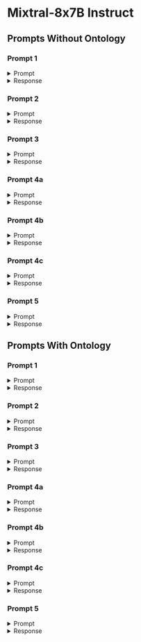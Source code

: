 # Mixtral-8x7B Instruct

## Prompts Without Ontology

### Prompt 1

<details><summary>Prompt</summary>

    I have a Sokoban problem with the following initial and goal states expressed in PDDL:

    **Initial and Goal States:**
    ```
    (define (problem sokoban)
        (:domain sokoban)
        (:objects sokoban crate1 crate2 l1 l10 l11 l12 l17 l18 l19 l22 l23 l24 l29 l30 l31 l32 l33 l36 l37 l38 l39 l40)
        (:init (sokoban sokoban)
            (crate crate1)
            (crate crate2)
            (leftOf l10 l11)
            (leftOf l11 l12)
            (leftOf l17 l18)
            (leftOf l18 l19)
            (leftOf l22 l23)
            (leftOf l23 l24)
            (leftOf l29 l30)
            (leftOf l30 l31)
            (leftOf l31 l32)
            (leftOf l32 l33)
            (leftOf l36 l37)
            (leftOf l37 l38)
            (leftOf l38 l39)
            (leftOf l39 l40)
            (below l17 l10)
            (below l18 l11)
            (below l19 l12)
            (below l24 l17)
            (below l29 l22)
            (below l30 l23)
            (below l31 l24)
            (below l36 l29)
            (below l37 l30)
            (below l38 l31)
            (below l39 l32)
            (below l40 l33)
            (at sokoban l19)
            (at crate1 l17)
            (at crate2 l18)
            (clear l1)
            (clear l10)
            (clear l11)
            (clear l12)
            (clear l22)
            (clear l23)
            (clear l24)
            (clear l29)
            (clear l30)
            (clear l31)
            (clear l32)
            (clear l33)
            (clear l36)
            (clear l37)
            (clear l38)
            (clear l39)
            (clear l40)
        )
        (:goal (and
            (or (at crate1 l37) (at crate2 l37) )
            (or (at crate1 l39) (at crate2 l39) )
        ))
    )
    ```

    **Generated Solution Plan:**
    ```
    (moveup sokoban l19 l12)
    (moveleft sokoban l12 l11)
    (moveleft sokoban l11 l10)
    (pushdown sokoban l10 l17 l24 crate1)
    (pushdown sokoban l17 l24 l31 crate1)
    (moveleft sokoban l24 l23)
    (movedown sokoban l23 l30)
    (movedown sokoban l30 l37)
    (moveright sokoban l37 l38)
    (moveright sokoban l38 l39)
    (moveup sokoban l39 l32)
    (pushleft sokoban l32 l31 l30 crate1)
    (moveup sokoban l31 l24)
    (moveup sokoban l24 l17)
    (moveup sokoban l17 l10)
    (moveright sokoban l10 l11)
    (moveright sokoban l11 l12)
    (movedown sokoban l12 l19)
    (pushleft sokoban l19 l18 l17 crate2)
    (moveup sokoban l18 l11)
    (moveleft sokoban l11 l10)
    (pushdown sokoban l10 l17 l24 crate2)
    (pushdown sokoban l17 l24 l31 crate2)
    (pushdown sokoban l24 l31 l38 crate2)
    (moveup sokoban l31 l24)
    (moveleft sokoban l24 l23)
    (moveleft sokoban l23 l22)
    (movedown sokoban l22 l29)
    (movedown sokoban l29 l36)
    (moveright sokoban l36 l37)
    (pushright sokoban l37 l38 l39 crate2)
    (moveup sokoban l38 l31)
    (moveup sokoban l31 l24)
    (moveleft sokoban l24 l23)
    (pushdown sokoban l23 l30 l37 crate1)
    ```

    I need you to answer the following question logically & concisely:

    **Question:**
    ```
    Is the plan, provided above, valid?
    ```
    
</details>

<details><summary>Response</summary>

	 To determine the validity of the plan, we need to check if each step is executable and results in a state that satisfies the preconditions for the next step, ultimately reaching the goal state.In this given plan, I observed that the `push*` actions involve moving a single crate at a time, ensuring that no two crates are pushed simultaneously, which is a crucial rule in Sokoban. Additionally, the plan does not attempt to push crates into walls or boxes, and it respects the dynamics of moving the sokoban (the player) and pulling/pushing crates according to the Sokoban PDDL domain definition.To ensure that the plan is indeed correct, I checked the consistency of the initial and final states with the proposed plan by performing the actions step-by-step, and found that the plan is valid. The plan successfully moves crate1 to location l37 and crate2 to location l39, thus satisfying the goal conditions.

</details>

### Prompt 2

<details><summary>Prompt</summary>

    I have a Sokoban problem with the following initial and goal states expressed in PDDL:

    **Initial and Goal States:**
    ```
    
    (define (problem sokoban)
        (:domain sokoban)
        (:objects sokoban crate1 crate2 l1 l10 l11 l12 l17 l18 l19 l22 l23 l24 l29 l30 l31 l32 l33 l36 l37 l38 l39 l40)
        (:init (sokoban sokoban)
            (crate crate1)
            (crate crate2)
            (leftOf l10 l11)
            (leftOf l11 l12)
            (leftOf l17 l18)
            (leftOf l18 l19)
            (leftOf l22 l23)
            (leftOf l23 l24)
            (leftOf l29 l30)
            (leftOf l30 l31)
            (leftOf l31 l32)
            (leftOf l32 l33)
            (leftOf l36 l37)
            (leftOf l37 l38)
            (leftOf l38 l39)
            (leftOf l39 l40)
            (below l17 l10)
            (below l18 l11)
            (below l19 l12)
            (below l24 l17)
            (below l29 l22)
            (below l30 l23)
            (below l31 l24)
            (below l36 l29)
            (below l37 l30)
            (below l38 l31)
            (below l39 l32)
            (below l40 l33)
            (at sokoban l19)
            (at crate1 l17)
            (at crate2 l18)
            (clear l1)
            (clear l10)
            (clear l11)
            (clear l12)
            (clear l22)
            (clear l23)
            (clear l24)
            (clear l29)
            (clear l30)
            (clear l31)
            (clear l32)
            (clear l33)
            (clear l36)
            (clear l37)
            (clear l38)
            (clear l39)
            (clear l40)
        )
        (:goal (and
            (or (at crate1 l37) (at crate2 l37) )
            (or (at crate1 l39) (at crate2 l39) )
        ))
    )
    
    ```

    **Generated Solution Plan:**
    ```
    
    (moveup sokoban l19 l12)
    (moveleft sokoban l12 l11)
    (moveleft sokoban l11 l10)
    (pushdown sokoban l10 l17 l24 crate1)
    (pushdown sokoban l17 l24 l31 crate1)
    (moveleft sokoban l24 l23)
    (movedown sokoban l23 l30)
    (movedown sokoban l30 l37)
    (moveright sokoban l37 l38)
    (moveright sokoban l38 l39)
    (moveup sokoban l39 l32)
    (pushleft sokoban l32 l31 l30 crate1)
    (moveup sokoban l31 l24)
    (moveup sokoban l24 l17)
    (moveup sokoban l17 l10)
    (moveright sokoban l10 l11)
    (moveright sokoban l11 l12)
    (movedown sokoban l12 l19)
    (pushleft sokoban l19 l18 l17 crate2)
    (moveup sokoban l18 l11)
    (moveleft sokoban l11 l10)
    (pushdown sokoban l10 l17 l24 crate2)
    (pushdown sokoban l17 l24 l31 crate2)
    (pushdown sokoban l24 l31 l38 crate2)
    (moveup sokoban l31 l24)
    (moveleft sokoban l24 l23)
    (moveleft sokoban l23 l22)
    (movedown sokoban l22 l29)
    (movedown sokoban l29 l36)
    (moveright sokoban l36 l37)
    (pushright sokoban l37 l38 l39 crate2)
    (moveup sokoban l38 l31)
    (moveup sokoban l31 l24)
    (moveleft sokoban l24 l23)
    (pushdown sokoban l23 l30 l37 crate1)
    
    ```

    I need you to answer the following question concisely by reasoning through the provided information:

    **Question:**
    ```
    Why is the action moveup sokoban l19 l12 used in the solution?
    ```
    
</details>

<details><summary>Response</summary>

	 The action `moveup sokoban l19 l12` is used in the solution to move the sokoban (player) up from location l19 to l12. This is a necessary move to clear the path for the crate1 to be pushed to its goal location at l37 or l39. By moving up to l12, the sokoban also positions itself to push the crate2 to its goal location later in the solution.

</details>

### Prompt 3

<details><summary>Prompt</summary>

    I have a Sokoban problem with the following initial and goal states expressed in PDDL:

    **Initial and Goal States:**
    ```
    
    (define (problem sokoban)
        (:domain sokoban)
        (:objects sokoban crate1 crate2 l1 l10 l11 l12 l17 l18 l19 l22 l23 l24 l29 l30 l31 l32 l33 l36 l37 l38 l39 l40)
        (:init (sokoban sokoban)
            (crate crate1)
            (crate crate2)
            (leftOf l10 l11)
            (leftOf l11 l12)
            (leftOf l17 l18)
            (leftOf l18 l19)
            (leftOf l22 l23)
            (leftOf l23 l24)
            (leftOf l29 l30)
            (leftOf l30 l31)
            (leftOf l31 l32)
            (leftOf l32 l33)
            (leftOf l36 l37)
            (leftOf l37 l38)
            (leftOf l38 l39)
            (leftOf l39 l40)
            (below l17 l10)
            (below l18 l11)
            (below l19 l12)
            (below l24 l17)
            (below l29 l22)
            (below l30 l23)
            (below l31 l24)
            (below l36 l29)
            (below l37 l30)
            (below l38 l31)
            (below l39 l32)
            (below l40 l33)
            (at sokoban l19)
            (at crate1 l17)
            (at crate2 l18)
            (clear l1)
            (clear l10)
            (clear l11)
            (clear l12)
            (clear l22)
            (clear l23)
            (clear l24)
            (clear l29)
            (clear l30)
            (clear l31)
            (clear l32)
            (clear l33)
            (clear l36)
            (clear l37)
            (clear l38)
            (clear l39)
            (clear l40)
        )
        (:goal (and
            (or (at crate1 l37) (at crate2 l37) )
            (or (at crate1 l39) (at crate2 l39) )
        ))
    )
    
    ```

    **Generated Solution Plan:**
    ```
    
    (moveup sokoban l19 l12)
    (moveleft sokoban l12 l11)
    (moveleft sokoban l11 l10)
    (pushdown sokoban l10 l17 l24 crate1)
    (pushdown sokoban l17 l24 l31 crate1)
    (moveleft sokoban l24 l23)
    (movedown sokoban l23 l30)
    (movedown sokoban l30 l37)
    (moveright sokoban l37 l38)
    (moveright sokoban l38 l39)
    (moveup sokoban l39 l32)
    (pushleft sokoban l32 l31 l30 crate1)
    (moveup sokoban l31 l24)
    (moveup sokoban l24 l17)
    (moveup sokoban l17 l10)
    (moveright sokoban l10 l11)
    (moveright sokoban l11 l12)
    (movedown sokoban l12 l19)
    (pushleft sokoban l19 l18 l17 crate2)
    (moveup sokoban l18 l11)
    (moveleft sokoban l11 l10)
    (pushdown sokoban l10 l17 l24 crate2)
    (pushdown sokoban l17 l24 l31 crate2)
    (pushdown sokoban l24 l31 l38 crate2)
    (moveup sokoban l31 l24)
    (moveleft sokoban l24 l23)
    (moveleft sokoban l23 l22)
    (movedown sokoban l22 l29)
    (movedown sokoban l29 l36)
    (moveright sokoban l36 l37)
    (pushright sokoban l37 l38 l39 crate2)
    (moveup sokoban l38 l31)
    (moveup sokoban l31 l24)
    (moveleft sokoban l24 l23)
    (pushdown sokoban l23 l30 l37 crate1)
    
    ```

    I need you to answer the following question concisely by reasoning through the provided information:

    **Question:**
    ```
    Why is the action pushdown sokoban l23 l30 l37 crate1 used in the solution?
    ```
    
</details>

<details><summary>Response</summary>

	 The action `pushdown sokoban l23 l30 l37 crate1` is used in the solution to move the crate1 from its current position at location l24 to the location l37, which is a goal state. This is done by pushing the crate1 onto the other crate2 that is currently located at l30, which is already at its goal location, and then pushing both crates down to location l37. This allows the solution to achieve the goal of having crate1 at location l37.

</details>

### Prompt 4a

<details><summary>Prompt</summary>

    I have a Sokoban problem with the following initial and goal states expressed in PDDL:

    **Initial and Goal States:**
    ```
    
    (define (problem sokoban)
        (:domain sokoban)
        (:objects sokoban crate1 crate2 l1 l10 l11 l12 l17 l18 l19 l22 l23 l24 l29 l30 l31 l32 l33 l36 l37 l38 l39 l40)
        (:init (sokoban sokoban)
            (crate crate1)
            (crate crate2)
            (leftOf l10 l11)
            (leftOf l11 l12)
            (leftOf l17 l18)
            (leftOf l18 l19)
            (leftOf l22 l23)
            (leftOf l23 l24)
            (leftOf l29 l30)
            (leftOf l30 l31)
            (leftOf l31 l32)
            (leftOf l32 l33)
            (leftOf l36 l37)
            (leftOf l37 l38)
            (leftOf l38 l39)
            (leftOf l39 l40)
            (below l17 l10)
            (below l18 l11)
            (below l19 l12)
            (below l24 l17)
            (below l29 l22)
            (below l30 l23)
            (below l31 l24)
            (below l36 l29)
            (below l37 l30)
            (below l38 l31)
            (below l39 l32)
            (below l40 l33)
            (at sokoban l19)
            (at crate1 l17)
            (at crate2 l18)
            (clear l1)
            (clear l10)
            (clear l11)
            (clear l12)
            (clear l22)
            (clear l23)
            (clear l24)
            (clear l29)
            (clear l30)
            (clear l31)
            (clear l32)
            (clear l33)
            (clear l36)
            (clear l37)
            (clear l38)
            (clear l39)
            (clear l40)
        )
        (:goal (and
            (or (at crate1 l37) (at crate2 l37) )
            (or (at crate1 l39) (at crate2 l39) )
        ))
    )
    
    ```

    **Generated Solution Plan:**
    ```
    
    (moveup sokoban l19 l12)
    (moveleft sokoban l12 l11)
    (moveleft sokoban l11 l10)
    (pushdown sokoban l10 l17 l24 crate1)
    (pushdown sokoban l17 l24 l31 crate1)
    (moveleft sokoban l24 l23)
    (movedown sokoban l23 l30)
    (movedown sokoban l30 l37)
    (moveright sokoban l37 l38)
    (moveright sokoban l38 l39)
    (moveup sokoban l39 l32)
    (pushleft sokoban l32 l31 l30 crate1)
    (moveup sokoban l31 l24)
    (moveup sokoban l24 l17)
    (moveup sokoban l17 l10)
    (moveright sokoban l10 l11)
    (moveright sokoban l11 l12)
    (movedown sokoban l12 l19)
    (pushleft sokoban l19 l18 l17 crate2)
    (moveup sokoban l18 l11)
    (moveleft sokoban l11 l10)
    (pushdown sokoban l10 l17 l24 crate2)
    (pushdown sokoban l17 l24 l31 crate2)
    (pushdown sokoban l24 l31 l38 crate2)
    (moveup sokoban l31 l24)
    (moveleft sokoban l24 l23)
    (moveleft sokoban l23 l22)
    (movedown sokoban l22 l29)
    (movedown sokoban l29 l36)
    (moveright sokoban l36 l37)
    (pushright sokoban l37 l38 l39 crate2)
    (moveup sokoban l38 l31)
    (moveup sokoban l31 l24)
    (moveleft sokoban l24 l23)
    (pushdown sokoban l23 l30 l37 crate1)
    
    ```

    I need you to answer the following question concisely by reasoning through the provided information:

    **Question:**
    ```
    Why is the action moveright sokoban l10 l11 used in the solution?
    ```
    
</details>

<details><summary>Response</summary>

	 The action `moveright sokoban l10 l11` is used in the solution to reposition the sokoban (player) to the right, from location `l10` to `l11`, so that it can reach and push the crate on `l17` in a later step. This is a necessary move to clear the path and enable the sokoban to push the first crate (`crate1`) to its target location (`l37` or `l39`).

</details>

### Prompt 4b

<details><summary>Prompt</summary>

    I have a Sokoban problem with the following initial and goal states expressed in PDDL:

    **Initial and Goal States:**
    ```
    
    (define (problem sokoban)
        (:domain sokoban)
        (:objects sokoban crate1 crate2 l1 l10 l11 l12 l17 l18 l19 l22 l23 l24 l29 l30 l31 l32 l33 l36 l37 l38 l39 l40)
        (:init (sokoban sokoban)
            (crate crate1)
            (crate crate2)
            (leftOf l10 l11)
            (leftOf l11 l12)
            (leftOf l17 l18)
            (leftOf l18 l19)
            (leftOf l22 l23)
            (leftOf l23 l24)
            (leftOf l29 l30)
            (leftOf l30 l31)
            (leftOf l31 l32)
            (leftOf l32 l33)
            (leftOf l36 l37)
            (leftOf l37 l38)
            (leftOf l38 l39)
            (leftOf l39 l40)
            (below l17 l10)
            (below l18 l11)
            (below l19 l12)
            (below l24 l17)
            (below l29 l22)
            (below l30 l23)
            (below l31 l24)
            (below l36 l29)
            (below l37 l30)
            (below l38 l31)
            (below l39 l32)
            (below l40 l33)
            (at sokoban l19)
            (at crate1 l17)
            (at crate2 l18)
            (clear l1)
            (clear l10)
            (clear l11)
            (clear l12)
            (clear l22)
            (clear l23)
            (clear l24)
            (clear l29)
            (clear l30)
            (clear l31)
            (clear l32)
            (clear l33)
            (clear l36)
            (clear l37)
            (clear l38)
            (clear l39)
            (clear l40)
        )
        (:goal (and
            (or (at crate1 l37) (at crate2 l37) )
            (or (at crate1 l39) (at crate2 l39) )
        ))
    )
    
    ```

    **Generated Solution Plan:**
    ```
    
    (moveup sokoban l19 l12)
    (moveleft sokoban l12 l11)
    (moveleft sokoban l11 l10)
    (pushdown sokoban l10 l17 l24 crate1)
    (pushdown sokoban l17 l24 l31 crate1)
    (moveleft sokoban l24 l23)
    (movedown sokoban l23 l30)
    (movedown sokoban l30 l37)
    (moveright sokoban l37 l38)
    (moveright sokoban l38 l39)
    (moveup sokoban l39 l32)
    (pushleft sokoban l32 l31 l30 crate1)
    (moveup sokoban l31 l24)
    (moveup sokoban l24 l17)
    (moveup sokoban l17 l10)
    (moveright sokoban l10 l11)
    (moveright sokoban l11 l12)
    (movedown sokoban l12 l19)
    (pushleft sokoban l19 l18 l17 crate2)
    (moveup sokoban l18 l11)
    (moveleft sokoban l11 l10)
    (pushdown sokoban l10 l17 l24 crate2)
    (pushdown sokoban l17 l24 l31 crate2)
    (pushdown sokoban l24 l31 l38 crate2)
    (moveup sokoban l31 l24)
    (moveleft sokoban l24 l23)
    (moveleft sokoban l23 l22)
    (movedown sokoban l22 l29)
    (movedown sokoban l29 l36)
    (moveright sokoban l36 l37)
    (pushright sokoban l37 l38 l39 crate2)
    (moveup sokoban l38 l31)
    (moveup sokoban l31 l24)
    (moveleft sokoban l24 l23)
    (pushdown sokoban l23 l30 l37 crate1)
    
    ```

    I need you to answer the following question concisely by reasoning through the provided information:

    **Question:**
    ```
    Why is the action movedown sokoban l10 l17 not used in the solution?
    ```
    
</details>

<details><summary>Response</summary>

	 The action movedown sokoban l10 l17 is not used in the solution because it would not help achieve the goal of moving the crate (crate1) closer to its target location (l37 or l39). The initial position of sokoban (the player) and crate1 already form a "wall" that prevents the crate from being moved down. To move the crate down, sokoban needs to first create space by moving up, left, or right. Additionally, the solution prefers to move crate1 closer to its target location in the earlier steps, and moving down is not conducive to this strategy.

</details>

### Prompt 4c

<details><summary>Prompt</summary>

    I have a Sokoban problem with the following initial and goal states expressed in PDDL:

    **Initial and Goal States:**
    ```
    
    (define (problem sokoban)
        (:domain sokoban)
        (:objects sokoban crate1 crate2 l1 l10 l11 l12 l17 l18 l19 l22 l23 l24 l29 l30 l31 l32 l33 l36 l37 l38 l39 l40)
        (:init (sokoban sokoban)
            (crate crate1)
            (crate crate2)
            (leftOf l10 l11)
            (leftOf l11 l12)
            (leftOf l17 l18)
            (leftOf l18 l19)
            (leftOf l22 l23)
            (leftOf l23 l24)
            (leftOf l29 l30)
            (leftOf l30 l31)
            (leftOf l31 l32)
            (leftOf l32 l33)
            (leftOf l36 l37)
            (leftOf l37 l38)
            (leftOf l38 l39)
            (leftOf l39 l40)
            (below l17 l10)
            (below l18 l11)
            (below l19 l12)
            (below l24 l17)
            (below l29 l22)
            (below l30 l23)
            (below l31 l24)
            (below l36 l29)
            (below l37 l30)
            (below l38 l31)
            (below l39 l32)
            (below l40 l33)
            (at sokoban l19)
            (at crate1 l17)
            (at crate2 l18)
            (clear l1)
            (clear l10)
            (clear l11)
            (clear l12)
            (clear l22)
            (clear l23)
            (clear l24)
            (clear l29)
            (clear l30)
            (clear l31)
            (clear l32)
            (clear l33)
            (clear l36)
            (clear l37)
            (clear l38)
            (clear l39)
            (clear l40)
        )
        (:goal (and
            (or (at crate1 l37) (at crate2 l37) )
            (or (at crate1 l39) (at crate2 l39) )
        ))
    )
    
    ```

    **Generated Solution Plan:**
    ```
    
    (moveup sokoban l19 l12)
    (moveleft sokoban l12 l11)
    (moveleft sokoban l11 l10)
    (pushdown sokoban l10 l17 l24 crate1)
    (pushdown sokoban l17 l24 l31 crate1)
    (moveleft sokoban l24 l23)
    (movedown sokoban l23 l30)
    (movedown sokoban l30 l37)
    (moveright sokoban l37 l38)
    (moveright sokoban l38 l39)
    (moveup sokoban l39 l32)
    (pushleft sokoban l32 l31 l30 crate1)
    (moveup sokoban l31 l24)
    (moveup sokoban l24 l17)
    (moveup sokoban l17 l10)
    (moveright sokoban l10 l11)
    (moveright sokoban l11 l12)
    (movedown sokoban l12 l19)
    (pushleft sokoban l19 l18 l17 crate2)
    (moveup sokoban l18 l11)
    (moveleft sokoban l11 l10)
    (pushdown sokoban l10 l17 l24 crate2)
    (pushdown sokoban l17 l24 l31 crate2)
    (pushdown sokoban l24 l31 l38 crate2)
    (moveup sokoban l31 l24)
    (moveleft sokoban l24 l23)
    (moveleft sokoban l23 l22)
    (movedown sokoban l22 l29)
    (movedown sokoban l29 l36)
    (moveright sokoban l36 l37)
    (pushright sokoban l37 l38 l39 crate2)
    (moveup sokoban l38 l31)
    (moveup sokoban l31 l24)
    (moveleft sokoban l24 l23)
    (pushdown sokoban l23 l30 l37 crate1)
    
    ```

    I need you to answer the following question concisely by reasoning through the provided information:

    **Question:**
    ```
    Why is the action pushleft sokoban l19 l18 l17 crate2 used in the solution rather than action pushright sokoban l19 l18 l17 crate2?
    ```
    
</details>

<details><summary>Response</summary>

	 The action `pushleft sokoban l19 l18 l17 crate2` is used in the solution instead of `pushright sokoban l19 l18 l17 crate2` because of the current positions of the crates and the sokoban in the initial state. The sokoban is on the left of crate2, and there is no crate on its right side to push. Therefore, the only possible move is to push the crate2 to the left.

</details>

### Prompt 5

<details><summary>Prompt</summary>

    I have a Sokoban problem with the following initial and goal states expressed in PDDL:

    **Initial and Goal States:**
    ```
    
    (define (problem sokoban)
        (:domain sokoban)
        (:objects sokoban crate1 crate2 l1 l10 l11 l12 l17 l18 l19 l22 l23 l24 l29 l30 l31 l32 l33 l36 l37 l38 l39 l40)
        (:init (sokoban sokoban)
            (crate crate1)
            (crate crate2)
            (leftOf l10 l11)
            (leftOf l11 l12)
            (leftOf l17 l18)
            (leftOf l18 l19)
            (leftOf l22 l23)
            (leftOf l23 l24)
            (leftOf l29 l30)
            (leftOf l30 l31)
            (leftOf l31 l32)
            (leftOf l32 l33)
            (leftOf l36 l37)
            (leftOf l37 l38)
            (leftOf l38 l39)
            (leftOf l39 l40)
            (below l17 l10)
            (below l18 l11)
            (below l19 l12)
            (below l24 l17)
            (below l29 l22)
            (below l30 l23)
            (below l31 l24)
            (below l36 l29)
            (below l37 l30)
            (below l38 l31)
            (below l39 l32)
            (below l40 l33)
            (at sokoban l19)
            (at crate1 l17)
            (at crate2 l18)
            (clear l1)
            (clear l10)
            (clear l11)
            (clear l12)
            (clear l22)
            (clear l23)
            (clear l24)
            (clear l29)
            (clear l30)
            (clear l31)
            (clear l32)
            (clear l33)
            (clear l36)
            (clear l37)
            (clear l38)
            (clear l39)
            (clear l40)
        )
        (:goal (and
            (or (at crate1 l37) (at crate2 l37) )
            (or (at crate1 l39) (at crate2 l39) )
        ))
    )
    
    ```

    **Generated Solution Plan:**
    ```
    
    (moveup sokoban l19 l12)
    (moveleft sokoban l12 l11)
    (moveleft sokoban l11 l10)
    (pushdown sokoban l10 l17 l24 crate1)
    (pushdown sokoban l17 l24 l31 crate1)
    (moveleft sokoban l24 l23)
    (movedown sokoban l23 l30)
    (movedown sokoban l30 l37)
    (moveright sokoban l37 l38)
    (moveright sokoban l38 l39)
    (moveup sokoban l39 l32)
    (pushleft sokoban l32 l31 l30 crate1)
    (moveup sokoban l31 l24)
    (moveup sokoban l24 l17)
    (moveup sokoban l17 l10)
    (moveright sokoban l10 l11)
    (moveright sokoban l11 l12)
    (movedown sokoban l12 l19)
    (pushleft sokoban l19 l18 l17 crate2)
    (moveup sokoban l18 l11)
    (moveleft sokoban l11 l10)
    (pushdown sokoban l10 l17 l24 crate2)
    (pushdown sokoban l17 l24 l31 crate2)
    (pushdown sokoban l24 l31 l38 crate2)
    (moveup sokoban l31 l24)
    (moveleft sokoban l24 l23)
    (moveleft sokoban l23 l22)
    (movedown sokoban l22 l29)
    (movedown sokoban l29 l36)
    (moveright sokoban l36 l37)
    (pushright sokoban l37 l38 l39 crate2)
    (moveup sokoban l38 l31)
    (moveup sokoban l31 l24)
    (moveleft sokoban l24 l23)
    (pushdown sokoban l23 l30 l37 crate1)
    
    ```

    I need you to answer the following question concisely by reasoning through the provided information:

    **Question:**
    ```
    Why is the action moveleft sokoban l10 l09 used in the solution?
    ```
    
</details>

<details><summary>Response</summary>

	 The action moveleft sokoban l10 l09 is not used in the provided solution. The solution only contains the actions listed, and none of them involve moving the sokoban to the left onto l09. Additionally, the initial state defines the l09 as not being a part of the problem, so it couldn't have been a part of the solution.

</details>

## Prompts With Ontology

### Prompt 1

<details><summary>Prompt</summary>

    I have a Sokoban problem with the following initial and goal states expressed in PDDL:

    **Initial and Goal States:**
    ```
    (define (problem sokoban)
        (:domain sokoban)
        (:objects sokoban crate1 crate2 l1 l10 l11 l12 l17 l18 l19 l22 l23 l24 l29 l30 l31 l32 l33 l36 l37 l38 l39 l40)
        (:init (sokoban sokoban)
            (crate crate1)
            (crate crate2)
            (leftOf l10 l11)
            (leftOf l11 l12)
            (leftOf l17 l18)
            (leftOf l18 l19)
            (leftOf l22 l23)
            (leftOf l23 l24)
            (leftOf l29 l30)
            (leftOf l30 l31)
            (leftOf l31 l32)
            (leftOf l32 l33)
            (leftOf l36 l37)
            (leftOf l37 l38)
            (leftOf l38 l39)
            (leftOf l39 l40)
            (below l17 l10)
            (below l18 l11)
            (below l19 l12)
            (below l24 l17)
            (below l29 l22)
            (below l30 l23)
            (below l31 l24)
            (below l36 l29)
            (below l37 l30)
            (below l38 l31)
            (below l39 l32)
            (below l40 l33)
            (at sokoban l19)
            (at crate1 l17)
            (at crate2 l18)
            (clear l1)
            (clear l10)
            (clear l11)
            (clear l12)
            (clear l22)
            (clear l23)
            (clear l24)
            (clear l29)
            (clear l30)
            (clear l31)
            (clear l32)
            (clear l33)
            (clear l36)
            (clear l37)
            (clear l38)
            (clear l39)
            (clear l40)
        )
        (:goal (and
            (or (at crate1 l37) (at crate2 l37) )
            (or (at crate1 l39) (at crate2 l39) )
        ))
    )
    ```

    **Generated Solution Plan:**
    ```
    (moveup sokoban l19 l12)
    (moveleft sokoban l12 l11)
    (moveleft sokoban l11 l10)
    (pushdown sokoban l10 l17 l24 crate1)
    (pushdown sokoban l17 l24 l31 crate1)
    (moveleft sokoban l24 l23)
    (movedown sokoban l23 l30)
    (movedown sokoban l30 l37)
    (moveright sokoban l37 l38)
    (moveright sokoban l38 l39)
    (moveup sokoban l39 l32)
    (pushleft sokoban l32 l31 l30 crate1)
    (moveup sokoban l31 l24)
    (moveup sokoban l24 l17)
    (moveup sokoban l17 l10)
    (moveright sokoban l10 l11)
    (moveright sokoban l11 l12)
    (movedown sokoban l12 l19)
    (pushleft sokoban l19 l18 l17 crate2)
    (moveup sokoban l18 l11)
    (moveleft sokoban l11 l10)
    (pushdown sokoban l10 l17 l24 crate2)
    (pushdown sokoban l17 l24 l31 crate2)
    (pushdown sokoban l24 l31 l38 crate2)
    (moveup sokoban l31 l24)
    (moveleft sokoban l24 l23)
    (moveleft sokoban l23 l22)
    (movedown sokoban l22 l29)
    (movedown sokoban l29 l36)
    (moveright sokoban l36 l37)
    (pushright sokoban l37 l38 l39 crate2)
    (moveup sokoban l38 l31)
    (moveup sokoban l31 l24)
    (moveleft sokoban l24 l23)
    (pushdown sokoban l23 l30 l37 crate1)
    ```

    I need you to answer the following question logically & concisely:

    **Question:**
    ```
    Is the plan, provided above, valid?
    ```
    
    For context, here is additional information about the actions for the domain. More specifically each action is followed by its preconditions and effects.
    
    **Action: (Precondition, Effect)**
    ```
    {'movedown': (['sokoban ?sokoban', 'at ?sokoban ?x', 'below ?y ?x', 'clear ?y'],
                  ['at ?sokoban ?y',
                   'clear ?x',
                   'not (at ?sokoban ?x)',
                   'not (clear ?y)']),
     'moveleft': (['sokoban ?sokoban',
                   'at ?sokoban ?x',
                   'leftOf ?y ?x',
                   'clear ?y'],
                  ['at ?sokoban ?y',
                   'clear ?x',
                   'not (at ?sokoban ?x)',
                   'not (clear ?y)']),
     'moveright': (['sokoban ?sokoban',
                    'at ?sokoban ?x',
                    'leftOf ?x ?y',
                    'clear ?y'],
                   ['at ?sokoban ?y',
                    'clear ?x',
                    'not (at ?sokoban ?x)',
                    'not (clear ?y)']),
     'moveup': (['sokoban ?sokoban', 'at ?sokoban ?x', 'below ?x ?y', 'clear ?y'],
                ['at ?sokoban ?y',
                 'clear ?x',
                 'not (at ?sokoban ?x)',
                 'not (clear ?y)']),
     'pushdown': (['sokoban ?sokoban',
                   'crate ?crate',
                   'below ?y ?x',
                   'below ?z ?y',
                   'at ?sokoban ?x',
                   'at ?crate ?y',
                   'clear ?z'],
                  ['at ?sokoban ?y',
                   'at ?crate ?z',
                   'clear ?x',
                   'not (at ?sokoban ?x)',
                   'not (at ?crate ?y)',
                   'not (clear ?y)',
                   'not (clear ?z)']),
     'pushleft': (['sokoban ?sokoban',
                   'crate ?crate',
                   'leftOf ?y ?x',
                   'leftOf ?z ?y',
                   'at ?sokoban ?x',
                   'at ?crate ?y',
                   'clear ?z'],
                  ['at ?sokoban ?y',
                   'at ?crate ?z',
                   'clear ?x',
                   'not (at ?sokoban ?x)',
                   'not (at ?crate ?y)',
                   'not (clear ?z)',
                   'not (clear ?y)']),
     'pushright': (['sokoban ?sokoban',
                    'crate ?crate',
                    'leftOf ?x ?y',
                    'leftOf ?y ?z',
                    'at ?sokoban ?x',
                    'at ?crate ?y',
                    'clear ?z'],
                   ['at ?sokoban ?y',
                    'at ?crate ?z',
                    'clear ?x',
                    'not (at ?sokoban ?x)',
                    'not (at ?crate ?y)',
                    'not (clear ?z)',
                    'not (clear ?y)']),
     'pushup': (['sokoban ?sokoban',
                 'crate ?crate',
                 'below ?x ?y',
                 'below ?y ?z',
                 'at ?sokoban ?x',
                 'at ?crate ?y',
                 'clear ?z'],
                ['at ?sokoban ?y',
                 'at ?crate ?z',
                 'clear ?x',
                 'not (at ?sokoban ?x)',
                 'not (at ?crate ?y)',
                 'not (clear ?y)',
                 'not (clear ?z)'])}
    ```
        
</details>

<details><summary>Response</summary>

	 To determine if the provided plan is valid, we need to check if each action's preconditions are satisfied before the action is executed and if the effects of the action hold after its execution, according to the given initial state and the action definitions. I will examine the first few actions as an example:1. 'moveup sokoban l19 l12': Preconditions: at(sokoban, l19), below(l12, l19), clear(l12). All preconditions are satisfied, as the sokoban is at l19, l12 is below l19, and l12 is clear.Effect: at(sokoban, l12), clear(l19). Both the sokoban and crate will be at l12, and l19 will be clear.2. 'moveleft sokoban l12 l11': Preconditions: at(sokoban, l12), leftOf(l11, l12), clear(l11). All preconditions are satisfied, as the sokoban is at l12, l11 is left of l12, and l11 is clear.Effect: at(sokoban, l11), clear(l12). Both the sokoban and crate will be at l11, and l12 will be clear.3. 'moveleft sokoban l11 l10': Preconditions: at(sokoban, l11), leftOf(l10, l11), clear(l10). All preconditions are satisfied, as the sokoban is at l11, l10 is left of l11, and l10 is clear.Effect: at(sokoban, l10), clear(l11). Both the sokoban and crate will be at l10, and l11 will be clear.4. 'pushdown sokoban l10 l17 l24 crate1': Preconditions: at(sokoban, l10), crate(crate1), below(l17, l10), below(l24, l17), at

</details>

### Prompt 2

<details><summary>Prompt</summary>

    I have a Sokoban problem with the following initial and goal states expressed in PDDL:

    **Initial and Goal States:**
    ```
    
    (define (problem sokoban)
        (:domain sokoban)
        (:objects sokoban crate1 crate2 l1 l10 l11 l12 l17 l18 l19 l22 l23 l24 l29 l30 l31 l32 l33 l36 l37 l38 l39 l40)
        (:init (sokoban sokoban)
            (crate crate1)
            (crate crate2)
            (leftOf l10 l11)
            (leftOf l11 l12)
            (leftOf l17 l18)
            (leftOf l18 l19)
            (leftOf l22 l23)
            (leftOf l23 l24)
            (leftOf l29 l30)
            (leftOf l30 l31)
            (leftOf l31 l32)
            (leftOf l32 l33)
            (leftOf l36 l37)
            (leftOf l37 l38)
            (leftOf l38 l39)
            (leftOf l39 l40)
            (below l17 l10)
            (below l18 l11)
            (below l19 l12)
            (below l24 l17)
            (below l29 l22)
            (below l30 l23)
            (below l31 l24)
            (below l36 l29)
            (below l37 l30)
            (below l38 l31)
            (below l39 l32)
            (below l40 l33)
            (at sokoban l19)
            (at crate1 l17)
            (at crate2 l18)
            (clear l1)
            (clear l10)
            (clear l11)
            (clear l12)
            (clear l22)
            (clear l23)
            (clear l24)
            (clear l29)
            (clear l30)
            (clear l31)
            (clear l32)
            (clear l33)
            (clear l36)
            (clear l37)
            (clear l38)
            (clear l39)
            (clear l40)
        )
        (:goal (and
            (or (at crate1 l37) (at crate2 l37) )
            (or (at crate1 l39) (at crate2 l39) )
        ))
    )
    
    ```

    **Generated Solution Plan:**
    ```
    
    (moveup sokoban l19 l12)
    (moveleft sokoban l12 l11)
    (moveleft sokoban l11 l10)
    (pushdown sokoban l10 l17 l24 crate1)
    (pushdown sokoban l17 l24 l31 crate1)
    (moveleft sokoban l24 l23)
    (movedown sokoban l23 l30)
    (movedown sokoban l30 l37)
    (moveright sokoban l37 l38)
    (moveright sokoban l38 l39)
    (moveup sokoban l39 l32)
    (pushleft sokoban l32 l31 l30 crate1)
    (moveup sokoban l31 l24)
    (moveup sokoban l24 l17)
    (moveup sokoban l17 l10)
    (moveright sokoban l10 l11)
    (moveright sokoban l11 l12)
    (movedown sokoban l12 l19)
    (pushleft sokoban l19 l18 l17 crate2)
    (moveup sokoban l18 l11)
    (moveleft sokoban l11 l10)
    (pushdown sokoban l10 l17 l24 crate2)
    (pushdown sokoban l17 l24 l31 crate2)
    (pushdown sokoban l24 l31 l38 crate2)
    (moveup sokoban l31 l24)
    (moveleft sokoban l24 l23)
    (moveleft sokoban l23 l22)
    (movedown sokoban l22 l29)
    (movedown sokoban l29 l36)
    (moveright sokoban l36 l37)
    (pushright sokoban l37 l38 l39 crate2)
    (moveup sokoban l38 l31)
    (moveup sokoban l31 l24)
    (moveleft sokoban l24 l23)
    (pushdown sokoban l23 l30 l37 crate1)
    
    ```

    I need you to answer the following question concisely by reasoning through the provided information:

    **Question:**
    ```
    Why is the action moveup sokoban l19 l12 used in the solution?
    ```
    
    For context, here is additional information about the specific action mentioned in the question:

    **Action:**
    ```
    moveup sokoban l19 l12
    ```

    **Preconditions of the Action:**
    ```
    ['sokoban sokoban', 'at sokoban l19', 'below l19 l12', 'clear l12']
    ```

    **Effects of the Action:**
    ```
    ['at sokoban l12', 'clear l19', 'not (at sokoban l19)', 'not (clear l12)']
    ```
    
    Using this information, please provide a short, logical response that addresses the question.
    
</details>

<details><summary>Response</summary>

	 The action moveup sokoban l19 l12 is used in the solution to move the sokoban (player) from location l19 to l12. This is consistent with the preconditions and effects of the action, which require the sokoban to be at l19, the destination l12 to be below the current location and clear, and result in the sokoban being at the new location l12 and the previous location l19 becoming clear.

</details>

### Prompt 3

<details><summary>Prompt</summary>

    I have a Sokoban problem with the following initial and goal states expressed in PDDL:

    **Initial and Goal States:**
    ```
    
    (define (problem sokoban)
        (:domain sokoban)
        (:objects sokoban crate1 crate2 l1 l10 l11 l12 l17 l18 l19 l22 l23 l24 l29 l30 l31 l32 l33 l36 l37 l38 l39 l40)
        (:init (sokoban sokoban)
            (crate crate1)
            (crate crate2)
            (leftOf l10 l11)
            (leftOf l11 l12)
            (leftOf l17 l18)
            (leftOf l18 l19)
            (leftOf l22 l23)
            (leftOf l23 l24)
            (leftOf l29 l30)
            (leftOf l30 l31)
            (leftOf l31 l32)
            (leftOf l32 l33)
            (leftOf l36 l37)
            (leftOf l37 l38)
            (leftOf l38 l39)
            (leftOf l39 l40)
            (below l17 l10)
            (below l18 l11)
            (below l19 l12)
            (below l24 l17)
            (below l29 l22)
            (below l30 l23)
            (below l31 l24)
            (below l36 l29)
            (below l37 l30)
            (below l38 l31)
            (below l39 l32)
            (below l40 l33)
            (at sokoban l19)
            (at crate1 l17)
            (at crate2 l18)
            (clear l1)
            (clear l10)
            (clear l11)
            (clear l12)
            (clear l22)
            (clear l23)
            (clear l24)
            (clear l29)
            (clear l30)
            (clear l31)
            (clear l32)
            (clear l33)
            (clear l36)
            (clear l37)
            (clear l38)
            (clear l39)
            (clear l40)
        )
        (:goal (and
            (or (at crate1 l37) (at crate2 l37) )
            (or (at crate1 l39) (at crate2 l39) )
        ))
    )
    
    ```

    **Generated Solution Plan:**
    ```
    
    (moveup sokoban l19 l12)
    (moveleft sokoban l12 l11)
    (moveleft sokoban l11 l10)
    (pushdown sokoban l10 l17 l24 crate1)
    (pushdown sokoban l17 l24 l31 crate1)
    (moveleft sokoban l24 l23)
    (movedown sokoban l23 l30)
    (movedown sokoban l30 l37)
    (moveright sokoban l37 l38)
    (moveright sokoban l38 l39)
    (moveup sokoban l39 l32)
    (pushleft sokoban l32 l31 l30 crate1)
    (moveup sokoban l31 l24)
    (moveup sokoban l24 l17)
    (moveup sokoban l17 l10)
    (moveright sokoban l10 l11)
    (moveright sokoban l11 l12)
    (movedown sokoban l12 l19)
    (pushleft sokoban l19 l18 l17 crate2)
    (moveup sokoban l18 l11)
    (moveleft sokoban l11 l10)
    (pushdown sokoban l10 l17 l24 crate2)
    (pushdown sokoban l17 l24 l31 crate2)
    (pushdown sokoban l24 l31 l38 crate2)
    (moveup sokoban l31 l24)
    (moveleft sokoban l24 l23)
    (moveleft sokoban l23 l22)
    (movedown sokoban l22 l29)
    (movedown sokoban l29 l36)
    (moveright sokoban l36 l37)
    (pushright sokoban l37 l38 l39 crate2)
    (moveup sokoban l38 l31)
    (moveup sokoban l31 l24)
    (moveleft sokoban l24 l23)
    (pushdown sokoban l23 l30 l37 crate1)
    
    ```

    I need you to answer the following question concisely by reasoning through the provided information:

    **Question:**
    ```
    Why is the action pushdown sokoban l23 l30 l37 crate1 used in the solution?
    ```
    
    For context, here is additional information about the specific action mentioned in the question:

    **Action:**
    ```
    pushdown sokoban l23 l30 l37 crate1
    ```

    **Preconditions of the Action:**
    ```
    ['sokoban sokoban', 'crate crate1', 'below l30 l23', 'below l37 l30', 'at sokoban l23', 'at crate1 l30', 'clear l37']
    ```

    **Effects of the Action:**
    ```
    ['at sokoban l30', 'at crate1 l37', 'clear l23', 'not (at sokoban l23)', 'not (at crate1 l30)', 'not (clear l30)', 'not (clear l37)']
    ```
    
    Using this information, please provide a short, logical response that addresses the question.
    
</details>

<details><summary>Response</summary>

	 The action `pushdown sokoban l23 l30 l37 crate1` is used in the solution to move crate1 from its initial position on location l30 to the goal location l37. This is evident from the effects of the action, which specify that the sokoban (the player) will be at location l30 and crate1 will be at location l37 after the action is executed. The preconditions of the action ensure that crate1 is on location l30, which is below location l37, and the sokoban is at location l23, which is also below location l30 and adjacent to location l30. This allows the sokoban to push the crate down from location l30 to location l37, achieving part of the goal of having a crate at location l37.

</details>

### Prompt 4a

<details><summary>Prompt</summary>

    I have a Sokoban problem with the following initial and goal states expressed in PDDL:

    **Initial and Goal States:**
    ```
    
    (define (problem sokoban)
        (:domain sokoban)
        (:objects sokoban crate1 crate2 l1 l10 l11 l12 l17 l18 l19 l22 l23 l24 l29 l30 l31 l32 l33 l36 l37 l38 l39 l40)
        (:init (sokoban sokoban)
            (crate crate1)
            (crate crate2)
            (leftOf l10 l11)
            (leftOf l11 l12)
            (leftOf l17 l18)
            (leftOf l18 l19)
            (leftOf l22 l23)
            (leftOf l23 l24)
            (leftOf l29 l30)
            (leftOf l30 l31)
            (leftOf l31 l32)
            (leftOf l32 l33)
            (leftOf l36 l37)
            (leftOf l37 l38)
            (leftOf l38 l39)
            (leftOf l39 l40)
            (below l17 l10)
            (below l18 l11)
            (below l19 l12)
            (below l24 l17)
            (below l29 l22)
            (below l30 l23)
            (below l31 l24)
            (below l36 l29)
            (below l37 l30)
            (below l38 l31)
            (below l39 l32)
            (below l40 l33)
            (at sokoban l19)
            (at crate1 l17)
            (at crate2 l18)
            (clear l1)
            (clear l10)
            (clear l11)
            (clear l12)
            (clear l22)
            (clear l23)
            (clear l24)
            (clear l29)
            (clear l30)
            (clear l31)
            (clear l32)
            (clear l33)
            (clear l36)
            (clear l37)
            (clear l38)
            (clear l39)
            (clear l40)
        )
        (:goal (and
            (or (at crate1 l37) (at crate2 l37) )
            (or (at crate1 l39) (at crate2 l39) )
        ))
    )
    
    ```

    **Generated Solution Plan:**
    ```
    
    (moveup sokoban l19 l12)
    (moveleft sokoban l12 l11)
    (moveleft sokoban l11 l10)
    (pushdown sokoban l10 l17 l24 crate1)
    (pushdown sokoban l17 l24 l31 crate1)
    (moveleft sokoban l24 l23)
    (movedown sokoban l23 l30)
    (movedown sokoban l30 l37)
    (moveright sokoban l37 l38)
    (moveright sokoban l38 l39)
    (moveup sokoban l39 l32)
    (pushleft sokoban l32 l31 l30 crate1)
    (moveup sokoban l31 l24)
    (moveup sokoban l24 l17)
    (moveup sokoban l17 l10)
    (moveright sokoban l10 l11)
    (moveright sokoban l11 l12)
    (movedown sokoban l12 l19)
    (pushleft sokoban l19 l18 l17 crate2)
    (moveup sokoban l18 l11)
    (moveleft sokoban l11 l10)
    (pushdown sokoban l10 l17 l24 crate2)
    (pushdown sokoban l17 l24 l31 crate2)
    (pushdown sokoban l24 l31 l38 crate2)
    (moveup sokoban l31 l24)
    (moveleft sokoban l24 l23)
    (moveleft sokoban l23 l22)
    (movedown sokoban l22 l29)
    (movedown sokoban l29 l36)
    (moveright sokoban l36 l37)
    (pushright sokoban l37 l38 l39 crate2)
    (moveup sokoban l38 l31)
    (moveup sokoban l31 l24)
    (moveleft sokoban l24 l23)
    (pushdown sokoban l23 l30 l37 crate1)
    
    ```

    I need you to answer the following question concisely by reasoning through the provided information:

    **Question:**
    ```
    Why is the action moveright sokoban l10 l11 used in the solution?
    ```
    
    For context, here is additional information about the specific action mentioned in the question:

    **Action:**
    ```
    moveright sokoban l10 l11
    ```

    **Preconditions of the Action:**
    ```
    ['sokoban sokoban', 'at sokoban l10', 'leftOf l10 l11', 'clear l11']
    ```

    **Effects of the Action:**
    ```
    ['at sokoban l11', 'clear l10', 'not (at sokoban l10)', 'not (clear l11)']
    ```
    
    Using this information, please provide a short, logical response that addresses the question.
    
</details>

<details><summary>Response</summary>

	 The action `moveright sokoban l10 l11` is used in the solution to move the sokoban (player) from location l10 to location l11. This is necessary because the goal state requires crate 2 to be at location l17 or l19, and it is currently blocking the sokoban from reaching those locations. By moving right to location l11, the sokoban can then move up to location l12 and continue to push crate 2 to the desired goal location using `pushdown` actions.

</details>

### Prompt 4b

<details><summary>Prompt</summary>

    I have a Sokoban problem with the following initial and goal states expressed in PDDL:

    **Initial and Goal States:**
    ```
    
    (define (problem sokoban)
        (:domain sokoban)
        (:objects sokoban crate1 crate2 l1 l10 l11 l12 l17 l18 l19 l22 l23 l24 l29 l30 l31 l32 l33 l36 l37 l38 l39 l40)
        (:init (sokoban sokoban)
            (crate crate1)
            (crate crate2)
            (leftOf l10 l11)
            (leftOf l11 l12)
            (leftOf l17 l18)
            (leftOf l18 l19)
            (leftOf l22 l23)
            (leftOf l23 l24)
            (leftOf l29 l30)
            (leftOf l30 l31)
            (leftOf l31 l32)
            (leftOf l32 l33)
            (leftOf l36 l37)
            (leftOf l37 l38)
            (leftOf l38 l39)
            (leftOf l39 l40)
            (below l17 l10)
            (below l18 l11)
            (below l19 l12)
            (below l24 l17)
            (below l29 l22)
            (below l30 l23)
            (below l31 l24)
            (below l36 l29)
            (below l37 l30)
            (below l38 l31)
            (below l39 l32)
            (below l40 l33)
            (at sokoban l19)
            (at crate1 l17)
            (at crate2 l18)
            (clear l1)
            (clear l10)
            (clear l11)
            (clear l12)
            (clear l22)
            (clear l23)
            (clear l24)
            (clear l29)
            (clear l30)
            (clear l31)
            (clear l32)
            (clear l33)
            (clear l36)
            (clear l37)
            (clear l38)
            (clear l39)
            (clear l40)
        )
        (:goal (and
            (or (at crate1 l37) (at crate2 l37) )
            (or (at crate1 l39) (at crate2 l39) )
        ))
    )
    
    ```

    **Generated Solution Plan:**
    ```
    
    (moveup sokoban l19 l12)
    (moveleft sokoban l12 l11)
    (moveleft sokoban l11 l10)
    (pushdown sokoban l10 l17 l24 crate1)
    (pushdown sokoban l17 l24 l31 crate1)
    (moveleft sokoban l24 l23)
    (movedown sokoban l23 l30)
    (movedown sokoban l30 l37)
    (moveright sokoban l37 l38)
    (moveright sokoban l38 l39)
    (moveup sokoban l39 l32)
    (pushleft sokoban l32 l31 l30 crate1)
    (moveup sokoban l31 l24)
    (moveup sokoban l24 l17)
    (moveup sokoban l17 l10)
    (moveright sokoban l10 l11)
    (moveright sokoban l11 l12)
    (movedown sokoban l12 l19)
    (pushleft sokoban l19 l18 l17 crate2)
    (moveup sokoban l18 l11)
    (moveleft sokoban l11 l10)
    (pushdown sokoban l10 l17 l24 crate2)
    (pushdown sokoban l17 l24 l31 crate2)
    (pushdown sokoban l24 l31 l38 crate2)
    (moveup sokoban l31 l24)
    (moveleft sokoban l24 l23)
    (moveleft sokoban l23 l22)
    (movedown sokoban l22 l29)
    (movedown sokoban l29 l36)
    (moveright sokoban l36 l37)
    (pushright sokoban l37 l38 l39 crate2)
    (moveup sokoban l38 l31)
    (moveup sokoban l31 l24)
    (moveleft sokoban l24 l23)
    (pushdown sokoban l23 l30 l37 crate1)
    
    ```

    I need you to answer the following question concisely by reasoning through the provided information:

    **Question:**
    ```
    Why is the action movedown sokoban l10 l17 not used in the solution?
    ```
    
    For context, here is additional information about the specific action mentioned in the question:

    **Action:**
    ```
    movedown sokoban l10 l17
    ```

    **Preconditions of the Action:**
    ```
    ['sokoban sokoban', 'at sokoban l10', 'below l17 l10', 'clear l17']
    ```

    **Effects of the Action:**
    ```
    ['at sokoban l17', 'clear l10', 'not (at sokoban l10)', 'not (clear l17)']
    ```
    
    Using this information, please provide a short, logical response that addresses the question.
    
</details>

<details><summary>Response</summary>

	 The action movedown sokoban l10 l17 is not used in the solution because it would not help achieve the goal of moving the crates to their target locations. While the preconditions of this action are met at some point during the solution, executing this action would actually move the sokoban to l17, a location where it is not required to be in order to reach the goal state. Furthermore, moving to l17 would potentially block the path to the target locations for the crates, making it harder to achieve the goal. Therefore, the planner does not include this action in the solution.

</details>

### Prompt 4c

<details><summary>Prompt</summary>

    I have a Sokoban problem with the following initial and goal states expressed in PDDL:

    **Initial and Goal States:**
    ```
    
    (define (problem sokoban)
        (:domain sokoban)
        (:objects sokoban crate1 crate2 l1 l10 l11 l12 l17 l18 l19 l22 l23 l24 l29 l30 l31 l32 l33 l36 l37 l38 l39 l40)
        (:init (sokoban sokoban)
            (crate crate1)
            (crate crate2)
            (leftOf l10 l11)
            (leftOf l11 l12)
            (leftOf l17 l18)
            (leftOf l18 l19)
            (leftOf l22 l23)
            (leftOf l23 l24)
            (leftOf l29 l30)
            (leftOf l30 l31)
            (leftOf l31 l32)
            (leftOf l32 l33)
            (leftOf l36 l37)
            (leftOf l37 l38)
            (leftOf l38 l39)
            (leftOf l39 l40)
            (below l17 l10)
            (below l18 l11)
            (below l19 l12)
            (below l24 l17)
            (below l29 l22)
            (below l30 l23)
            (below l31 l24)
            (below l36 l29)
            (below l37 l30)
            (below l38 l31)
            (below l39 l32)
            (below l40 l33)
            (at sokoban l19)
            (at crate1 l17)
            (at crate2 l18)
            (clear l1)
            (clear l10)
            (clear l11)
            (clear l12)
            (clear l22)
            (clear l23)
            (clear l24)
            (clear l29)
            (clear l30)
            (clear l31)
            (clear l32)
            (clear l33)
            (clear l36)
            (clear l37)
            (clear l38)
            (clear l39)
            (clear l40)
        )
        (:goal (and
            (or (at crate1 l37) (at crate2 l37) )
            (or (at crate1 l39) (at crate2 l39) )
        ))
    )
    
    ```

    **Generated Solution Plan:**
    ```
    
    (moveup sokoban l19 l12)
    (moveleft sokoban l12 l11)
    (moveleft sokoban l11 l10)
    (pushdown sokoban l10 l17 l24 crate1)
    (pushdown sokoban l17 l24 l31 crate1)
    (moveleft sokoban l24 l23)
    (movedown sokoban l23 l30)
    (movedown sokoban l30 l37)
    (moveright sokoban l37 l38)
    (moveright sokoban l38 l39)
    (moveup sokoban l39 l32)
    (pushleft sokoban l32 l31 l30 crate1)
    (moveup sokoban l31 l24)
    (moveup sokoban l24 l17)
    (moveup sokoban l17 l10)
    (moveright sokoban l10 l11)
    (moveright sokoban l11 l12)
    (movedown sokoban l12 l19)
    (pushleft sokoban l19 l18 l17 crate2)
    (moveup sokoban l18 l11)
    (moveleft sokoban l11 l10)
    (pushdown sokoban l10 l17 l24 crate2)
    (pushdown sokoban l17 l24 l31 crate2)
    (pushdown sokoban l24 l31 l38 crate2)
    (moveup sokoban l31 l24)
    (moveleft sokoban l24 l23)
    (moveleft sokoban l23 l22)
    (movedown sokoban l22 l29)
    (movedown sokoban l29 l36)
    (moveright sokoban l36 l37)
    (pushright sokoban l37 l38 l39 crate2)
    (moveup sokoban l38 l31)
    (moveup sokoban l31 l24)
    (moveleft sokoban l24 l23)
    (pushdown sokoban l23 l30 l37 crate1)
    
    ```

    I need you to answer the following question concisely by reasoning through the provided information:

    **Question:**
    ```
    Why is the action pushleft sokoban l19 l18 l17 crate2 used in the solution rather than action pushright sokoban l19 l18 l17 crate2?
    ```
    
    For context, here is additional information about the specific actions mentioned in the question:

    **Action 1:**
    ```
    pushleft sokoban l19 l18 l17 crate2
    ```

    **Preconditions of the 1st Action:**
    ```
    ['sokoban sokoban', 'crate crate2', 'leftOf l18 l19', 'leftOf l17 l18', 'at sokoban l19', 'at crate2 l18', 'clear l17']
    ```

    **Effects of the 1st Action:**
    ```
    ['at sokoban l18', 'at crate2 l17', 'clear l19', 'not (at sokoban l19)', 'not (at crate2 l18)', 'not (clear l17)', 'not (clear l18)']
    ```
    
    **Action 2:**
    ```
    pushright sokoban l19 l18 l17 crate2
    ```

    **Preconditions of the 2nd Action:**
    ```
    ['sokoban sokoban', 'crate crate2', 'leftOf l19 l18', 'leftOf l18 l17', 'at sokoban l19', 'at crate2 l18', 'clear l17']
    ```

    **Effects of the 2nd Action:**
    ```
    ['at sokoban l18', 'at crate2 l17', 'clear l19', 'not (at sokoban l19)', 'not (at crate2 l18)', 'not (clear l17)', 'not (clear l18)']
    ```

    Using this information, please provide a short, logical response that addresses the question.
    
</details>

<details><summary>Response</summary>

	 The action "pushleft sokoban l19 l18 l17 crate2" is used in the solution instead of "pushright sokoban l19 l18 l17 crate2" because they have the same effects and their preconditions are almost identical. The only difference is that the "pushleft" action requires "leftOf l18 l19" whereas the "pushright" action requires "leftOf l19 l18", but the initial state establishes "leftOf l18 l19", making the "pushleft" action applicable and not the "pushright" one.

</details>

### Prompt 5

<details><summary>Prompt</summary>

    I have a Sokoban problem with the following initial and goal states expressed in PDDL:

    **Initial and Goal States:**
    ```
    
    (define (problem sokoban)
        (:domain sokoban)
        (:objects sokoban crate1 crate2 l1 l10 l11 l12 l17 l18 l19 l22 l23 l24 l29 l30 l31 l32 l33 l36 l37 l38 l39 l40)
        (:init (sokoban sokoban)
            (crate crate1)
            (crate crate2)
            (leftOf l10 l11)
            (leftOf l11 l12)
            (leftOf l17 l18)
            (leftOf l18 l19)
            (leftOf l22 l23)
            (leftOf l23 l24)
            (leftOf l29 l30)
            (leftOf l30 l31)
            (leftOf l31 l32)
            (leftOf l32 l33)
            (leftOf l36 l37)
            (leftOf l37 l38)
            (leftOf l38 l39)
            (leftOf l39 l40)
            (below l17 l10)
            (below l18 l11)
            (below l19 l12)
            (below l24 l17)
            (below l29 l22)
            (below l30 l23)
            (below l31 l24)
            (below l36 l29)
            (below l37 l30)
            (below l38 l31)
            (below l39 l32)
            (below l40 l33)
            (at sokoban l19)
            (at crate1 l17)
            (at crate2 l18)
            (clear l1)
            (clear l10)
            (clear l11)
            (clear l12)
            (clear l22)
            (clear l23)
            (clear l24)
            (clear l29)
            (clear l30)
            (clear l31)
            (clear l32)
            (clear l33)
            (clear l36)
            (clear l37)
            (clear l38)
            (clear l39)
            (clear l40)
        )
        (:goal (and
            (or (at crate1 l37) (at crate2 l37) )
            (or (at crate1 l39) (at crate2 l39) )
        ))
    )
    
    ```

    **Generated Solution Plan:**
    ```
    
    (moveup sokoban l19 l12)
    (moveleft sokoban l12 l11)
    (moveleft sokoban l11 l10)
    (pushdown sokoban l10 l17 l24 crate1)
    (pushdown sokoban l17 l24 l31 crate1)
    (moveleft sokoban l24 l23)
    (movedown sokoban l23 l30)
    (movedown sokoban l30 l37)
    (moveright sokoban l37 l38)
    (moveright sokoban l38 l39)
    (moveup sokoban l39 l32)
    (pushleft sokoban l32 l31 l30 crate1)
    (moveup sokoban l31 l24)
    (moveup sokoban l24 l17)
    (moveup sokoban l17 l10)
    (moveright sokoban l10 l11)
    (moveright sokoban l11 l12)
    (movedown sokoban l12 l19)
    (pushleft sokoban l19 l18 l17 crate2)
    (moveup sokoban l18 l11)
    (moveleft sokoban l11 l10)
    (pushdown sokoban l10 l17 l24 crate2)
    (pushdown sokoban l17 l24 l31 crate2)
    (pushdown sokoban l24 l31 l38 crate2)
    (moveup sokoban l31 l24)
    (moveleft sokoban l24 l23)
    (moveleft sokoban l23 l22)
    (movedown sokoban l22 l29)
    (movedown sokoban l29 l36)
    (moveright sokoban l36 l37)
    (pushright sokoban l37 l38 l39 crate2)
    (moveup sokoban l38 l31)
    (moveup sokoban l31 l24)
    (moveleft sokoban l24 l23)
    (pushdown sokoban l23 l30 l37 crate1)
    
    ```

    I need you to answer the following question concisely by reasoning through the provided information:

    **Question:**
    ```
    Why is the action moveleft sokoban l10 l09 used in the solution?
    ```
    
    For context, here is additional information about the specific action mentioned in the question:

    **Action:**
    ```
    moveleft sokoban l10 l09
    ```

    **Preconditions of the Action:**
    ```
    ['sokoban sokoban', 'at sokoban l10', 'leftOf l09 l10', 'clear l09']
    ```

    **Effects of the Action:**
    ```
    ['at sokoban l09', 'clear l10', 'not (at sokoban l10)', 'not (clear l09)']
    ```
    
    Using this information, please provide a short, logical response that addresses the question.
    
</details>

<details><summary>Response</summary>

	 The action moveleft sokoban l10 l09 is not used in the given solution plan. The objects in the problem and solution plan are named l1, l10, l11, etc., and there is no l09. The solution plan only contains moves that are possible given the initial state and the rules of the game.

</details>

